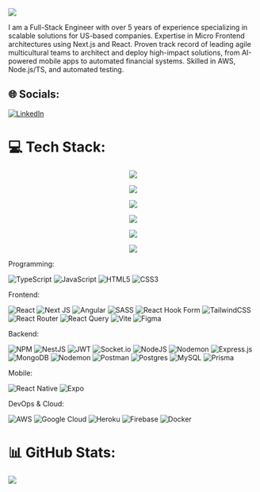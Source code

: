 <!-- # 💫 About Me: -->
<img src="https://capsule-render.vercel.app/api?type=waving&color=0:ff0011,100:091519&height=150&text=Hi,%20I'm%20Daniel Morao 西村&fontSize=50&fontColor=61DAFB&fontAlignY=45&animation=twinkling&desc=%20Full Stack%20Developer&descSize=30&descAlignY=85&section=header" />


I am a Full-Stack Engineer with over 5 years of experience specializing in scalable solutions for US-based companies. Expertise in Micro Frontend architectures using Next.js and React. Proven track record of leading agile multicultural teams to architect and deploy high-impact solutions, from AI-powered mobile apps to automated financial systems. Skilled in AWS, Node.js/TS, and automated testing.

## 🌐 Socials:

[![LinkedIn](https://img.shields.io/badge/LinkedIn-%230077B5.svg?logo=linkedin&logoColor=white)](https://linkedin.com/in/daniel-morao-08287292)

# 💻 Tech Stack:

<!-- Programming: -->
<p align="center">
  <a href="https://skillicons.dev">
    <img src="https://skillicons.dev/icons?i=js,ts,npm,yarn,git,github,bitbucket" />
  </a>
</p>
<!-- Frontend: -->
<p align="center">
  <a href="https://skillicons.dev">
    <img src="https://skillicons.dev/icons?i=react,redux,angular,html,css,sass,tailwind,materialui,bootstrap,figma" />
  </a>
</p>
<!-- Backend: -->
<p align="center">
  <a href="https://skillicons.dev">
    <img src="https://skillicons.dev/icons?i=nestjs,nodejs,mongodb,express,firebase,mysql,postgres,heroku,docker,kubernetes" />
  </a>
</p>
<!-- Testing: -->
<p align="center">
  <a href="https://skillicons.dev">
    <img src="https://skillicons.dev/icons?i=cypress,jest,postman" />
  </a>
</p>
<!-- Mobile: -->
<p align="center">
  <a href="https://skillicons.dev">
    <img src="https://skillicons.dev/icons?i=react,androidstudio,apple" />
  </a>
</p>
<!-- DevOps & Cloud: -->
<p align="center">
  <a href="https://skillicons.dev">
    <img src="https://skillicons.dev/icons?i=aws,gcp" />
  </a>
</p>

Programming:

![TypeScript](https://img.shields.io/badge/typescript-%23007ACC.svg?style=flat&logo=typescript&logoColor=white)
![JavaScript](https://img.shields.io/badge/javascript-%23323330.svg?style=flat&logo=javascript&logoColor=%23F7DF1E)
![HTML5](https://img.shields.io/badge/html5-%23E34F26.svg?style=flat&logo=html5&logoColor=white)
![CSS3](https://img.shields.io/badge/css3-%231572B6.svg?style=flat&logo=css3&logoColor=white)

Frontend:

![React](https://img.shields.io/badge/react-%2320232a.svg?style=flat&logo=react&logoColor=%2361DAFB)
![Next JS](https://img.shields.io/badge/Next-black?style=flat&logo=next.js&logoColor=white)
![Angular](https://img.shields.io/badge/angular-%23DD0031.svg?style=flat&logo=angular&logoColor=white)
![SASS](https://img.shields.io/badge/SASS-hotpink.svg?style=flat&logo=SASS&logoColor=white)
![React Hook Form](https://img.shields.io/badge/React%20Hook%20Form-%23EC5990.svg?style=flat&logo=reacthookform&logoColor=white)
![TailwindCSS](https://img.shields.io/badge/tailwindcss-%2338B2AC.svg?style=flat&logo=tailwind-css&logoColor=white)
![React Router](https://img.shields.io/badge/React_Router-CA4245?style=flat&logo=react-router&logoColor=white)
![React Query](https://img.shields.io/badge/-React%20Query-FF4154?style=flat&logo=react%20query&logoColor=white)
![Vite](https://img.shields.io/badge/vite-%23646CFF.svg?style=flat&logo=vite&logoColor=white)
![Figma](https://img.shields.io/badge/figma-%23F24E1E.svg?style=flat&logo=figma&logoColor=white)

Backend:

![NPM](https://img.shields.io/badge/NPM-%23CB3837.svg?style=flat&logo=npm&logoColor=white)
![NestJS](https://img.shields.io/badge/nestjs-%23E0234E.svg?style=flat&logo=nestjs&logoColor=white)
![JWT](https://img.shields.io/badge/JWT-black?style=flat&logo=JSON%20web%20tokens)
![Socket.io](https://img.shields.io/badge/Socket.io-black?style=flat&logo=socket.io&badgeColor=010101)
![NodeJS](https://img.shields.io/badge/node.js-6DA55F?style=flat&logo=node.js&logoColor=white)
![Nodemon](https://img.shields.io/badge/NODEMON-%23323330.svg?style=flat&logo=nodemon&logoColor=%BBDEAD)
![Express.js](https://img.shields.io/badge/express.js-%23404d59.svg?style=flat&logo=express&logoColor=%2361DAFB)
![MongoDB](https://img.shields.io/badge/MongoDB-%234ea94b.svg?style=flat&logo=mongodb&logoColor=white)
![Nodemon](https://img.shields.io/badge/NODEMON-%23323330.svg?style=flat&logo=nodemon&logoColor=%BBDEAD)
![Postman](https://img.shields.io/badge/Postman-FF6C37?style=flat&logo=postman&logoColor=white)
![Postgres](https://img.shields.io/badge/postgres-%23316192.svg?style=flat&logo=postgresql&logoColor=white)
![MySQL](https://img.shields.io/badge/mysql-4479A1.svg?style=flat&logo=mysql&logoColor=white)
![Prisma](https://img.shields.io/badge/Prisma-3982CE?style=flat&logo=Prisma&logoColor=white)

Mobile:

![React Native](https://img.shields.io/badge/react_native-%2320232a.svg?style=flat&logo=react&logoColor=%2361DAFB)
![Expo](https://img.shields.io/badge/expo-1C1E24?style=flat&logo=expo&logoColor=#D04A37)

DevOps & Cloud:

![AWS](https://img.shields.io/badge/AWS-%23FF9900.svg?style=flat&logo=amazon-aws&logoColor=white)
![Google Cloud](https://img.shields.io/badge/GoogleCloud-%234285F4.svg?style=flat&logo=google-cloud&logoColor=white)
![Heroku](https://img.shields.io/badge/heroku-%23430098.svg?style=flat&logo=heroku&logoColor=white)
![Firebase](https://img.shields.io/badge/firebase-%23039BE5.svg?style=flat&logo=firebase)
![Docker](https://img.shields.io/badge/docker-%230db7ed.svg?style=flat&logo=docker&logoColor=white)

# 📊 GitHub Stats:

<!--![](https://github-readme-stats.vercel.app/api?username=damorao271&theme=dark&hide_border=true&include_all_commits=true&count_private=true)<br/>-->

![](https://nirzak-streak-stats.vercel.app/?user=damorao271&theme=dark&hide_border=true)<br/>

<!--![](https://github-readme-stats.vercel.app/api/top-langs/?username=damorao271&theme=dark&hide_border=true&include_all_commits=true&count_private=true&layout=compact)-->

<!-- Proudly created with GPRM ( https://gprm.itsvg.in ) -->
